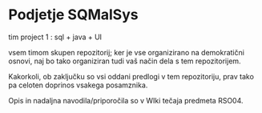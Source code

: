 # Podjetje SQMalSys

tim project 1 :  sql + java + UI

vsem timom skupen repozitorij; ker je vse organizirano na demokratični osnovi, naj bo tako organiziran tudi vaš način dela s tem repozitorijem.

Kakorkoli, ob zaključku so vsi oddani predlogi v tem repozitoriju, prav tako pa celoten doprinos vsakega posamznika.

Opis in nadaljna navodila/priporočila so v WIki tečaja predmeta RSO04.
